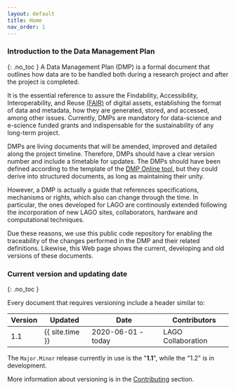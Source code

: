 ```yaml
---
layout: default
title: Home
nav_order: 1
---
```


### Introduction to the Data Management Plan
{: .no_toc }
A Data Management Plan (DMP) is a formal document that outlines how data are to be handled both during a research project and after the project is completed. 

It is the essential reference to assure the Findability, Accessibility, Interoperability, and Reuse [(FAIR)](https://www.go-fair.org/fair-principles/) of digital assets, establishing the format of data and metadata, how they are generated, stored, and accessed, among other issues. Currently, DMPs are mandatory for data-science and e-science funded grants and indispensable for the sustainability of any long-term project.

DMPs are living documents that will be amended, improved and detailed along the project timeline. Therefore, DMPs should have a clear version number and include a timetable for updates. The DMPs should have been defined according to the template of the [DMP Online tool](https://dmponline.dcc.ac.uk/), but they could derive into structured documents, as long as maintaining their unity.

However, a DMP is actually a guide that references specifications, mechanisms or rights, which also can change through the time. In particular, the ones developed for LAGO are continously extended following the incorporation of new LAGO sites, collaborators, hardware and computational techniques.  

Due these reasons, we use this public code repository for enabling the traceability of the changes performed in the DMP and their related definitions. Likewise, this Web page shows the current, developing and old versions of these documents.  

### Current version and updating date
{: .no_toc }

Every document that requires versioning include a header similar to:

|Version| Updated | Date |Contributors|
|-------|---------|------|------------|
| 1.1   | {{ site.time }} | 2020-06-01 - today | LAGO Collaboration |

The `Major.Minor` release currently in use is the "**1.1**", while the "1.2" is in development.

More information about versioning is in the [Contributing](./README/) section.

